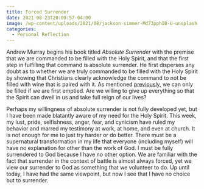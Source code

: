 ```yaml
---
title: Forced Surrender
date: 2021-08-23T20:00:57-04:00
image: /wp-content/uploads/2021/08/jackson-simmer-Md73pphIB-U-unsplash.jpg
categories:
  - Personal Reflection
---
```

Andrew Murray begins his book titled <em>Absolute Surrender </em>with the premise that we are commanded to be filled with the Holy Spirit, and that the first step in fulfilling that command is absolute surrender. He first disperses any doubt as to whether we are truly commanded to be filled with the Holy Spirit by showing that Christians clearly acknowledge the command to not be filled with wine that is paired with it. As mentioned <a href="https://sethcalebweeks.com/2021/07/12/the-value-of-the-spirit/">previously</a>, we can only be filled if we are first emptied. Are we willing to give up everything so that the Spirit can dwell in us and take full reign of our lives?

Perhaps my willingness of absolute surrender is not fully developed yet, but I have been made blatantly aware of my need for the Holy Spirit. This week, my lust, pride, selfishness, anger, fear, and cynicism have ruled my behavior and marred my testimony at work, at home, and even at church. It is not enough for me to just try harder or do better. There must be a supernatural transformation in my life that everyone (including myself) will have no explanation for other than the work of God. I must be fully surrendered to God because I have no other option. We are familiar with the fact that surrender in the context of battle is almost always forced, yet we view our surrender to God as something that we volunteer to do. Up until today, I have had the same viewpoint, but now I see that I have no choice but to surrender.